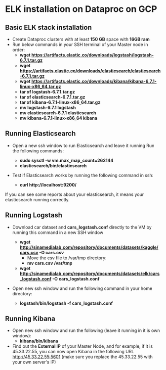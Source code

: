# ELK installation on Dataproc on GCP

## Basic ELK stack installation
* Create Dataproc clusters with at least **150 GB** space with **16GB ram**
* Run below commands in your SSH terminal of your Master node in order:
  * **wget https://artifacts.elastic.co/downloads/logstash/logstash-6.7.1.tar.gz**
  * **wget https://artifacts.elastic.co/downloads/elasticsearch/elasticsearch-6.7.1.tar.gz**
  * **wget https://artifacts.elastic.co/downloads/kibana/kibana-6.7.1-linux-x86_64.tar.gz**
  * **tar xf logstash-6.7.1.tar.gz**
  * **tar xf elasticsearch-6.7.1.tar.gz**
  * **tar xf kibana-6.7.1-linux-x86_64.tar.gz**
  * **mv logstash-6.7.1 logstash**
  * **mv elasticsearch-6.7.1 elasticsearch**
  * **mv kibana-6.7.1-linux-x86_64 kibana**

## Running Elasticsearch
* Open a new ssh window to run Elasticsearch and leave it running
Run the following commands:

  * **sudo sysctl -w vm.max_map_count=262144**
  * **elasticsearch/bin/elasticsearch**

* Test if Elasticsearch works by running the following command in ssh:
  * **curl http://localhost:9200/**

If you can see some reports about your elasticsearch, it means your elasticsearch running correctly.

## Running Logstash
* Download car dataset and **cars_logstash.conf** directly to the VM by running this command in a new SSH window
  * **wget http://sinamedialab.com/repository/documents/datasets/kaggle/cars.csv -O cars.csv**
    * Move the csv file to /var/tmp directory:
    * **mv cars.csv /var/tmp** 
  * **wget http://sinamedialab.com/repository/documents/datasets/elk/cars_logstash.conf -O cars_logstash.conf**

* Open new ssh window and run the following command in your home directory:
  * **logstash/bin/logstash -f  cars_logstash.conf**

## Running Kibana
* Open new ssh window and run the following (leave it running in it is own window):
  * **kibana/bin/kibana**
* Find out the **External IP** of your Master Node, and for example, if it is 45.33.22.55, you can now open Kibana in the following URL http://45.33.22.55:5601 (make sure you replace the 45.33.22.55 with your own server's IP)
